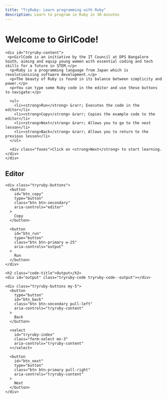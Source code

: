 ```yaml
---
title: "TryRuby: Learn programming with Ruby"
description: Learn to program in Ruby in 30 minutes
---
```


<div class="row">
  <div class="col-md-5">
    <h1 id="tryruby-title">
      Welcome to GirlCode!
    </h1>

    <div id="tryruby-content">
	 <p>GirlCode is an initiative by the IT Council at DPS Bangalore South, aiming and equip young women with essential coding and tech skills for a future in STEM.</p>
      <p>Ruby is a programming language from Japan which is revolutionizing software development.</p>
      <p>The beauty of Ruby is found in its balance between simplicity and power.</p>
      <p>You can type some Ruby code in the editor and use these buttons to navigate:</p>

      <ul>
        <li><strong>Run</strong> &rarr; Executes the code in the editor</li>
        <li><strong>Copy</strong> &rarr; Copies the example code to the editor</li>
        <li><strong>Next</strong> &rarr; Allows you to go to the next lesson</li>
        <li><strong>Back</strong> &rarr; Allows you to return to the previous lesson</li>
      </ul>

      <div class="foxes">Click on <strong>Next</strong> to start learning.</div>
    </div>
  </div>

  <div class="col-md-7">
    <h2 class="code-title">Editor</h2>
    <div id="editor" class="tryruby-code tryruby-code--editor"></div>

    <div class="tryruby-buttons">
      <button
        id="btn_copy"
        type="button"
        class="btn btn-secondary"
        aria-controls="editor"
      >
        Copy
      </button>

      <button
        id="btn_run"
        type="button"
        class="btn btn-primary w-25"
        aria-controls="output"
      >
        Run
      </button>
    </div>

    <h2 class="code-title">Output</h2>
    <div id="output" class="tryruby-code tryruby-code--output"></div>

    <div class="tryruby-buttons my-5">
      <button
        type="button"
        id="btn_back"
        class="btn btn-secondary pull-left"
        aria-controls="tryruby-content"
      >
        Back
      </button>

      <select
        id="tryruby-index"
        class="form-select mx-3"
        aria-controls="tryruby-content"
      ></select>

      <button
        id="btn_next"
        type="button"
        class="btn btn-primary pull-right"
        aria-controls="tryruby-content"
      >
        Next
      </button>
    </div>
  </div>
</div>

